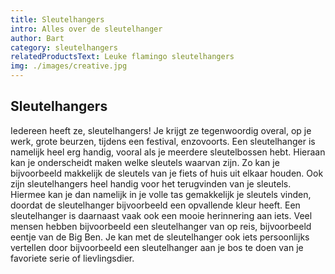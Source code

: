 ```yaml
---
title: Sleutelhangers
intro: Alles over de sleutelhanger
author: Bart
category: sleutelhangers
relatedProductsText: Leuke flamingo sleutelhangers
img: ./images/creative.jpg
---
```


## Sleutelhangers

Iedereen heeft ze, sleutelhangers! Je krijgt ze tegenwoordig overal, op je werk, grote beurzen, tijdens een festival, enzovoorts.
Een sleutelhanger is namelijk heel erg handig, vooral als je meerdere sleutelbossen hebt. Hieraan kan je onderscheidt maken welke sleutels waarvan zijn. Zo kan je bijvoorbeeld makkelijk de sleutels van je fiets of huis uit elkaar houden. Ook zijn sleutelhangers heel handig voor het terugvinden van je sleutels. Hiermee kan je dan namelijk in je volle tas gemakkelijk je sleutels vinden, doordat de sleutelhanger bijvoorbeeld een opvallende kleur heeft. Een sleutelhanger is daarnaast vaak ook een mooie herinnering aan iets. Veel mensen hebben bijvoorbeeld een sleutelhanger van op reis, bijvoorbeeld eentje van de Big Ben. Je kan met de sleutelhanger ook iets persoonlijks vertellen door bijvoorbeeld een sleutelhanger aan je bos te doen van je favoriete serie of lievlingsdier.
